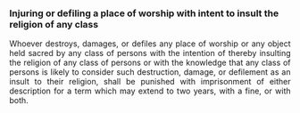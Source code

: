 ### Injuring or defiling a place of worship with intent to insult the religion of any class
<div style="text-align: justify">

Whoever destroys, damages, or defiles any place of worship or any object held sacred by any class of persons with the intention of thereby insulting the religion of any class of persons or with the knowledge that any class of persons is likely to consider such destruction, damage, or defilement as an insult to their religion, shall be punished with imprisonment of either description for a term which may extend to two years, with a fine, or with both.

</div>
